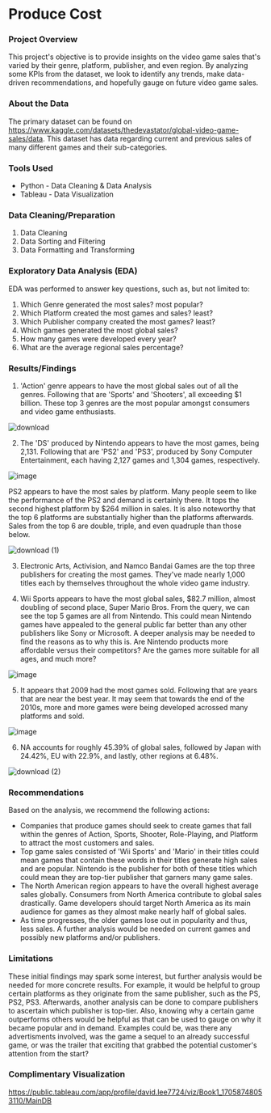 # Produce Cost

### Project Overview

This project's objective is to provide insights on the video game sales that's varied by their genre, platform, publisher, and even region. By analyzing some KPIs from the dataset, we look to identify any trends, make data-driven recommendations, and hopefully gauge on  future video game sales.

### About the Data

The primary dataset can be found on <https://www.kaggle.com/datasets/thedevastator/global-video-game-sales/data>. This dataset has data regarding current and previous sales of many different games and their sub-categories.

### Tools Used

- Python - Data Cleaning & Data Analysis
- Tableau - Data Visualization

### Data Cleaning/Preparation

1. Data Cleaning
2. Data Sorting and Filtering
3. Data Formatting and Transforming

### Exploratory Data Analysis (EDA)

EDA was performed to answer key questions, such as, but not limited to:

1. Which Genre generated the most sales? most popular?
2. Which Platform created the most games and sales? least?
3. Which Publisher company created the most games? least?
4. Which games generated the most global sales?
5. How many games were developed every year?
6. What are the average regional sales percentage?

### Results/Findings

1. 'Action' genre appears to have the most global sales out of all the genres. Following that are 'Sports' and 'Shooters', all exceeding $1 billion. These top 3 genres are the most popular amongst consumers and video game enthusiasts. 

![download](https://github.com/DavidsDatabase/Videogame-Sales/assets/156726833/c55d12d1-b9ce-447d-ae53-36cb8bda6a3c)

2. The 'DS' produced by Nintendo appears to have the most games, being 2,131. Following that are 'PS2' and 'PS3', produced by Sony Computer Entertainment, each having 2,127 games and 1,304 games, respectively.

![image](https://github.com/DavidsDatabase/Videogame-Sales/assets/156726833/9e929d50-3af5-4bc6-836b-97ff40c1f8b0)

PS2 appears to have the most sales by platform. Many people seem to like the performance of the PS2 and demand is certainly there. It tops the second highest platform by $264 million in sales. It is also noteworthy that the top 6 platforms are substantially higher than the platforms afterwards. Sales from the top 6 are double, triple, and even quadruple than those below.

![download (1)](https://github.com/DavidsDatabase/Videogame-Sales/assets/156726833/d3464119-953e-4f55-bfe2-b486a00408d2)

3. Electronic Arts, Activision, and Namco Bandai Games are the top three publishers for creating the most games. They've made nearly 1,000 titles each by themselves throughout the whole video game industry.

4. Wii Sports appears to have the most global sales, $82.7 million, almost doubling of second place, Super Mario Bros. From the query, we can see the top 5 games are all from Nintendo. This could mean Nintendo games have appealed to the general public far better than any other publishers like Sony or Microsoft. A deeper analysis may be needed to find the reasons as to why this is. Are Nintendo products more affordable versus their competitors? Are the games more suitable for all ages, and much more?

![image](https://github.com/DavidsDatabase/Videogame-Sales/assets/156726833/6699f9d7-d36c-4b3c-b8d2-1368376652c8)

5. It appears that 2009 had the most games sold. Following that are years that are near the best year. It may seem that towards the end of the 2010s, more and more games were being developed acrossed many platforms and sold.

![image](https://github.com/DavidsDatabase/Videogame-Sales/assets/156726833/2cfeaf3f-50bb-4fff-b2f7-c4c8cf39e456)

6. NA accounts for roughly 45.39% of global sales, followed by Japan with 24.42%, EU with 22.9%, and lastly, other regions at 6.48%.

![download (2)](https://github.com/DavidsDatabase/Videogame-Sales/assets/156726833/51ff56c6-d979-400e-a687-21de995dbcf0)


### Recommendations

Based on the analysis, we recommend the following actions:

- Companies that produce games should seek to create games that fall within the genres of Action, Sports, Shooter, Role-Playing, and Platform to attract the most customers and sales. 
- Top game sales consisted of 'Wii Sports' and 'Mario' in their titles could mean games that contain these words in their titles generate high sales and are popular. Nintendo is the publisher for both of these titles which could mean they are top-tier publisher that garners many game sales.
- The North American region appears to have the overall highest average sales globally. Consumers from North America contribute to global sales drastically. Game developers should target North America as its main audience for games as they almost make nearly half of global sales.
- As time progresses, the older games lose out in popularity and thus, less sales. A further analysis would be needed on current games and possibly new platforms and/or publishers. 

### Limitations

These initial findings may spark some interest, but further analysis would be needed for more concrete results. For example, it would be helpful to group certain platforms as they originate from the same publisher, such as the PS, PS2, PS3. Afterwards, another analysis can be done to compare publishers to ascertain which publisher is top-tier. Also, knowing why a certain game outperforms others would be helpful as that can be used to gauge on why it became popular and in demand. Examples could be, was there any advertisments involved, was the game a sequel to an already successful game, or was the trailer that exciting that grabbed the potential customer's attention from the start?

### Complimentary Visualization

<https://public.tableau.com/app/profile/david.lee7724/viz/Book1_17058748053110/MainDB>










